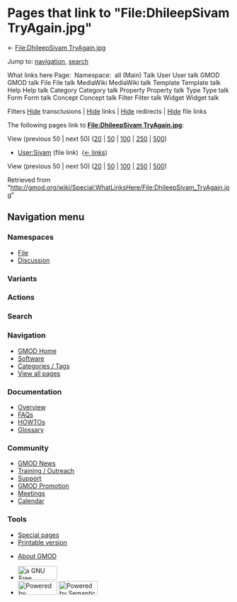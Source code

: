 <div id="mw-page-base" class="noprint">

</div>

<div id="mw-head-base" class="noprint">

</div>

<div id="content" class="mw-body" role="main">

<span id="top"></span>

<div id="mw-js-message" style="display:none;">

</div>



# <span dir="auto">Pages that link to "File:DhileepSivam TryAgain.jpg"</span>

<div id="bodyContent">

<div id="contentSub">

← [File:DhileepSivam
TryAgain.jpg](/wiki/File:DhileepSivam_TryAgain.jpg "File:DhileepSivam TryAgain.jpg")

</div>

<div id="jump-to-nav" class="mw-jump">

Jump to: [navigation](#mw-navigation), [search](#p-search)

</div>

<div id="mw-content-text">

What links here Page:  Namespace:  all (Main) Talk User User talk GMOD
GMOD talk File File talk MediaWiki MediaWiki talk Template Template talk
Help Help talk Category Category talk Property Property talk Type Type
talk Form Form talk Concept Concept talk Filter Filter talk Widget
Widget talk

Filters
[Hide](/mediawiki/index.php?title=Special:WhatLinksHere/File:DhileepSivam_TryAgain.jpg&hidetrans=1 "Special:WhatLinksHere/File:DhileepSivam TryAgain.jpg")
transclusions \|
[Hide](/mediawiki/index.php?title=Special:WhatLinksHere/File:DhileepSivam_TryAgain.jpg&hidelinks=1 "Special:WhatLinksHere/File:DhileepSivam TryAgain.jpg")
links \|
[Hide](/mediawiki/index.php?title=Special:WhatLinksHere/File:DhileepSivam_TryAgain.jpg&hideredirs=1 "Special:WhatLinksHere/File:DhileepSivam TryAgain.jpg")
redirects \|
[Hide](/mediawiki/index.php?title=Special:WhatLinksHere/File:DhileepSivam_TryAgain.jpg&hideimages=1 "Special:WhatLinksHere/File:DhileepSivam TryAgain.jpg")
file links

The following pages link to **[File:DhileepSivam
TryAgain.jpg](/wiki/File:DhileepSivam_TryAgain.jpg "File:DhileepSivam TryAgain.jpg")**:

View (previous 50 \| next 50)
([20](/mediawiki/index.php?title=Special:WhatLinksHere/File:DhileepSivam_TryAgain.jpg&limit=20 "Special:WhatLinksHere/File:DhileepSivam TryAgain.jpg")
\|
[50](/mediawiki/index.php?title=Special:WhatLinksHere/File:DhileepSivam_TryAgain.jpg&limit=50 "Special:WhatLinksHere/File:DhileepSivam TryAgain.jpg")
\|
[100](/mediawiki/index.php?title=Special:WhatLinksHere/File:DhileepSivam_TryAgain.jpg&limit=100 "Special:WhatLinksHere/File:DhileepSivam TryAgain.jpg")
\|
[250](/mediawiki/index.php?title=Special:WhatLinksHere/File:DhileepSivam_TryAgain.jpg&limit=250 "Special:WhatLinksHere/File:DhileepSivam TryAgain.jpg")
\|
[500](/mediawiki/index.php?title=Special:WhatLinksHere/File:DhileepSivam_TryAgain.jpg&limit=500 "Special:WhatLinksHere/File:DhileepSivam TryAgain.jpg"))

- [User:Sivam](/wiki/User:Sivam "User:Sivam") (file link) ‎
  <span class="mw-whatlinkshere-tools">([←
  links](/mediawiki/index.php?title=Special:WhatLinksHere&target=User%3ASivam "Special:WhatLinksHere"))</span>

View (previous 50 \| next 50)
([20](/mediawiki/index.php?title=Special:WhatLinksHere/File:DhileepSivam_TryAgain.jpg&limit=20 "Special:WhatLinksHere/File:DhileepSivam TryAgain.jpg")
\|
[50](/mediawiki/index.php?title=Special:WhatLinksHere/File:DhileepSivam_TryAgain.jpg&limit=50 "Special:WhatLinksHere/File:DhileepSivam TryAgain.jpg")
\|
[100](/mediawiki/index.php?title=Special:WhatLinksHere/File:DhileepSivam_TryAgain.jpg&limit=100 "Special:WhatLinksHere/File:DhileepSivam TryAgain.jpg")
\|
[250](/mediawiki/index.php?title=Special:WhatLinksHere/File:DhileepSivam_TryAgain.jpg&limit=250 "Special:WhatLinksHere/File:DhileepSivam TryAgain.jpg")
\|
[500](/mediawiki/index.php?title=Special:WhatLinksHere/File:DhileepSivam_TryAgain.jpg&limit=500 "Special:WhatLinksHere/File:DhileepSivam TryAgain.jpg"))

</div>

<div class="printfooter">

Retrieved from
"<http://gmod.org/wiki/Special:WhatLinksHere/File:DhileepSivam_TryAgain.jpg>"

</div>

<div id="catlinks" class="catlinks catlinks-allhidden">

</div>

<div class="visualClear">

</div>

</div>

</div>

<div id="mw-navigation">

## Navigation menu

<div id="mw-head">



<div id="left-navigation">

<div id="p-namespaces" class="vectorTabs" role="navigation"
aria-labelledby="p-namespaces-label">

### Namespaces

- <span id="ca-nstab-image"><a href="/wiki/File:DhileepSivam_TryAgain.jpg" accesskey="c"
  title="View the file page [c]">File</a></span>
- <span id="ca-talk"><a
  href="/mediawiki/index.php?title=File_talk:DhileepSivam_TryAgain.jpg&amp;action=edit&amp;redlink=1"
  accesskey="t"
  title="Discussion about the content page [t]">Discussion</a></span>

</div>

<div id="p-variants" class="vectorMenu emptyPortlet" role="navigation"
aria-labelledby="p-variants-label">

### 

### Variants[](#)

<div class="menu">

</div>

</div>

</div>

<div id="right-navigation">



<div id="p-cactions" class="vectorMenu emptyPortlet" role="navigation"
aria-labelledby="p-cactions-label">

### Actions[](#)

<div class="menu">

</div>

</div>

<div id="p-search" role="search">

### Search

<div id="simpleSearch">

</div>

</div>

</div>

</div>

<div id="mw-panel">

<div id="p-logo" role="banner">

<a href="/wiki/Main_Page"
style="background-image: url(http://gmod.org/images/GMOD-cogs.png);"
title="Visit the main page"></a>

</div>

<div id="p-Navigation" class="portal" role="navigation"
aria-labelledby="p-Navigation-label">

### Navigation

<div class="body">

- <span id="n-GMOD-Home">[GMOD Home](/wiki/Main_Page)</span>
- <span id="n-Software">[Software](/wiki/GMOD_Components)</span>
- <span id="n-Categories-.2F-Tags">[Categories /
  Tags](/wiki/Categories)</span>
- <span id="n-View-all-pages">[View all
  pages](/wiki/Special:AllPages)</span>

</div>

</div>

<div id="p-Documentation" class="portal" role="navigation"
aria-labelledby="p-Documentation-label">

### Documentation

<div class="body">

- <span id="n-Overview">[Overview](/wiki/Overview)</span>
- <span id="n-FAQs">[FAQs](/wiki/Category:FAQ)</span>
- <span id="n-HOWTOs">[HOWTOs](/wiki/Category:HOWTO)</span>
- <span id="n-Glossary">[Glossary](/wiki/Glossary)</span>

</div>

</div>

<div id="p-Community" class="portal" role="navigation"
aria-labelledby="p-Community-label">

### Community

<div class="body">

- <span id="n-GMOD-News">[GMOD News](/wiki/GMOD_News)</span>
- <span id="n-Training-.2F-Outreach">[Training /
  Outreach](/wiki/Training_and_Outreach)</span>
- <span id="n-Support">[Support](/wiki/Support)</span>
- <span id="n-GMOD-Promotion">[GMOD
  Promotion](/wiki/GMOD_Promotion)</span>
- <span id="n-Meetings">[Meetings](/wiki/Meetings)</span>
- <span id="n-Calendar">[Calendar](/wiki/Calendar)</span>

</div>

</div>

<div id="p-tb" class="portal" role="navigation"
aria-labelledby="p-tb-label">

### Tools

<div class="body">

- <span id="t-specialpages"><a href="/wiki/Special:SpecialPages" accesskey="q"
  title="A list of all special pages [q]">Special pages</a></span>
- <span id="t-print"><a
  href="/mediawiki/index.php?title=Special:WhatLinksHere/File:DhileepSivam_TryAgain.jpg&amp;printable=yes"
  rel="alternate" accesskey="p"
  title="Printable version of this page [p]">Printable version</a></span>

</div>

</div>

</div>

</div>

<div id="footer" role="contentinfo">

- <span id="footer-places-about">[About
  GMOD](/wiki/GMOD:About "GMOD:About")</span>

<!-- -->

- <span id="footer-copyrightico">[<img src="http://www.gnu.org/graphics/gfdl-logo-small.png" width="88"
  height="31" alt="a GNU Free Documentation License" />](http://www.gnu.org/licenses/fdl-1.3.html)</span>
- <span id="footer-poweredbyico">[<img src="/mediawiki/skins/common/images/poweredby_mediawiki_88x31.png"
  width="88" height="31" alt="Powered by MediaWiki" />](//www.mediawiki.org/)
  [<img
  src="/mediawiki/extensions/SemanticMediaWiki/includes/../resources/images/smw_button.png"
  width="88" height="31" alt="Powered by Semantic MediaWiki" />](https://www.semantic-mediawiki.org/wiki/Semantic_MediaWiki)</span>

<div style="clear:both">

</div>

</div>
